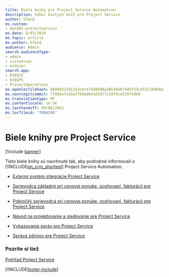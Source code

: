 ```yaml
---
title: Biele knihy pre Project Service Automation
description: Súbor bielych kníh pre Project Service
author: kfend
ms.custom:
- dyn365-projectservice
ms.date: 8/03/2018
ms.topic: article
ms.author: kfend
audience: Admin
search.audienceType:
- admin
- customizer
- enduser
search.app:
- D365CE
- D365PS
- ProjectOperations
ms.openlocfilehash: b8940313d122ac8c47488b08a28b38b6744bf33cdfaf1b904ba184bd9956c369
ms.sourcegitcommit: 7f8d1e7a16af769adb43d1877c28fdce53975db8
ms.translationtype: MT
ms.contentlocale: sk-SK
ms.lasthandoff: 08/06/2021
ms.locfileid: "7004195"
---
```

# <a name="white-papers-for-project-service"></a>Biele knihy pre Project Service

[!include [banner](../includes/psa-now-project-operations.md)]

Tieto biele knihy sú navrhnuté tak, aby podrobné informovali o [!INCLUDE[pn_crm_shortest](../includes/pn-crm-shortest.md)] Project Service Automation.

-   [Externý systém integrácie Project Service](https://go.microsoft.com/fwlink/?LinkId=825445)

-   [Sprievodca základmi pri cenovej ponuke, oceňovaní, fakturácii pre Project Service](https://go.microsoft.com/fwlink/?LinkId=825241)

-   [Pokročilý sprievodca pri cenovej ponuke, oceňovaní, fakturácii pre Project Service](https://go.microsoft.com/fwlink/?LinkId=825242)

-   [Návod na projektovanie a sledovanie pre Project Service](https://go.microsoft.com/fwlink/?LinkId=825243)

-   [Vykazovanie správ pre Project Service](https://go.microsoft.com/fwlink/?LinkId=825446)

-   [Správa zdrojov pre Project Service](https://go.microsoft.com/fwlink/?LinkId=825244)

### <a name="see-also"></a>Pozrite si tiež
 [Prehľad Project Service](../psa/overview.md)


[!INCLUDE[footer-include](../includes/footer-banner.md)]